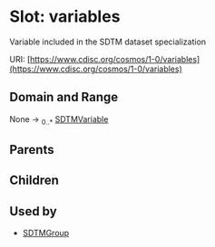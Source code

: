 
# Slot: variables


Variable included in the SDTM dataset specialization

URI: [https://www.cdisc.org/cosmos/1-0/variables](https://www.cdisc.org/cosmos/1-0/variables)


## Domain and Range

None &#8594;  <sub>0..\*</sub> [SDTMVariable](SDTMVariable.md)

## Parents


## Children


## Used by

 * [SDTMGroup](SDTMGroup.md)
